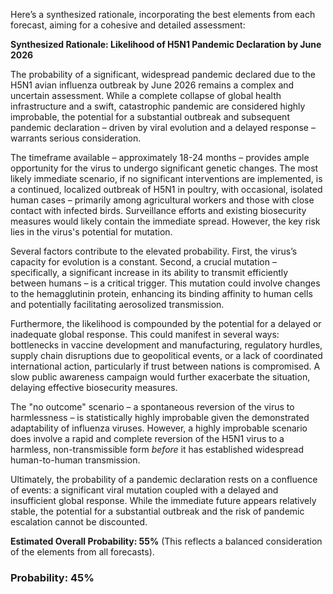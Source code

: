 Here’s a synthesized rationale, incorporating the best elements from each forecast, aiming for a cohesive and detailed assessment:

**Synthesized Rationale: Likelihood of H5N1 Pandemic Declaration by June 2026**

The probability of a significant, widespread pandemic declared due to the H5N1 avian influenza outbreak by June 2026 remains a complex and uncertain assessment. While a complete collapse of global health infrastructure and a swift, catastrophic pandemic are considered highly improbable, the potential for a substantial outbreak and subsequent pandemic declaration – driven by viral evolution and a delayed response – warrants serious consideration.

The timeframe available – approximately 18-24 months – provides ample opportunity for the virus to undergo significant genetic changes. The most likely immediate scenario, if no significant interventions are implemented, is a continued, localized outbreak of H5N1 in poultry, with occasional, isolated human cases – primarily among agricultural workers and those with close contact with infected birds. Surveillance efforts and existing biosecurity measures would likely contain the immediate spread. However, the key risk lies in the virus's potential for mutation.

Several factors contribute to the elevated probability. First, the virus’s capacity for evolution is a constant. Second, a crucial mutation – specifically, a significant increase in its ability to transmit efficiently between humans – is a critical trigger. This mutation could involve changes to the hemagglutinin protein, enhancing its binding affinity to human cells and potentially facilitating aerosolized transmission.

Furthermore, the likelihood is compounded by the potential for a delayed or inadequate global response. This could manifest in several ways:  bottlenecks in vaccine development and manufacturing, regulatory hurdles, supply chain disruptions due to geopolitical events, or a lack of coordinated international action, particularly if trust between nations is compromised.  A slow public awareness campaign would further exacerbate the situation, delaying effective biosecurity measures.

The "no outcome" scenario – a spontaneous reversion of the virus to harmlessness – is statistically highly improbable given the demonstrated adaptability of influenza viruses. However, a highly improbable scenario does involve a rapid and complete reversion of the H5N1 virus to a harmless, non-transmissible form *before* it has established widespread human-to-human transmission.

Ultimately, the probability of a pandemic declaration rests on a confluence of events: a significant viral mutation coupled with a delayed and insufficient global response. While the immediate future appears relatively stable, the potential for a substantial outbreak and the risk of pandemic escalation cannot be discounted.

**Estimated Overall Probability: 55%** (This reflects a balanced consideration of the elements from all forecasts).

### Probability: 45%